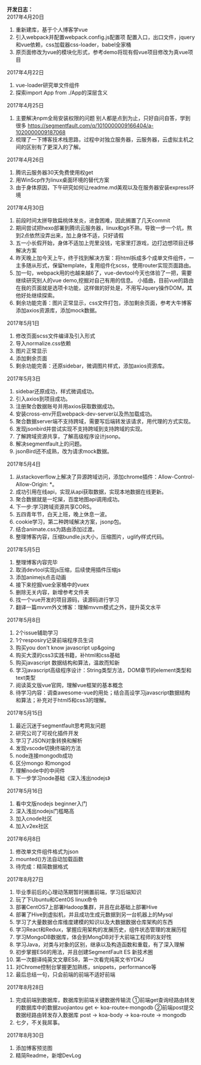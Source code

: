 **开发日志：**  
2017年4月20日
1. 重新建库，基于个人博客学vue  
2. 引入webpack并配置webpack.config.js配置项 
配置入口，出口文件，jquery和vue依赖，css加载器css-loader，babel全家桶 
3. 原页面修改为vue的模块化形式，参考demo将现有假vue项目修改为真vue项目  

2017年4月22日
1. vue-loader研究单文件组件
2. 探索import App from ./App的深层含义

2017年4月25日  
1. 主要解决npm全局安装权限的问题
别人都是点到为止，只好自问自答，学到很多
https://segmentfault.com/q/1010000009166404/a-1020000009187068  
2. 梳理了一下博客技术栈思路，过程中对独立服务器，云服务器，云虚拟主机之间的区别有了更深入的了解。

2017年4月26日
1. 腾讯云服务器30天免费使用权get
2. 用WinScp作为linux桌面环境的替代方案
3. 由于身体原因，下午研究如何让readme.md美观以及在服务器安装express环境

2017年4月30日  
1. 前段时间太拼导致扁桃体发炎，进食困难，因此搁置了几天commit
2. 期间尝试把hexo部署到腾讯云服务器，linux和git不熟，导致一步一个坑，熬到2点依然没弄出来，加上身体不适，只好请假
3. 五一小长假开始，身体不适加上兜里没钱，宅家里打游戏，边打边想项目迁移解决方案
4. 昨天晚上加今天上午，终于找到解决方案：将html拆成多个成单文件组件，一主多随从形式，保留template，复用组件化scss，使用router实现页面路由。
5. 加一句，webpack用的也越来越6了，vue-devtool今天也体验了一把，需要继续研究别人的vue demo,挖掘对自己有用的信息。
小插曲，目前vue的路由在我的页面就是选项卡功能，这样做的好处是，不用写Jquery操作DOM，其他好处继续探索。
6. 剩余功能完善：图片正常显示，css文件打包，添加剩余页面，参考大牛博客添加axios资源库，添加mock数据。

2017年5月1日  
1. 修改页面scss文件编译及引入形式
2. 导入normalize.css依赖
3. 图片正常显示
4. 添加剩余页面
5. 剩余功能完善：还原sidebar，微调图片样式，添加axios资源库。

2017年5月3日
1. sidebar还原成功，样式微调成功。
2. 引入axios到项目成功。
3. 注册聚合数据账号并用axios获取数据成功。
4. 安装cross-env开启webpack-dev-server以及热加载成功。
5. 聚合数据server端不支持跨域，需要写后端转发该请求，用代理的方式实现。
6. 发现jsonbird并尝试实现不支持跨域到支持跨域的实现。
7. 了解跨域资源共享，了解高级程序设计jsonp。
8. 解决segmentfault上的问题。
9. jsonBird还不成熟，改为请求mock数据。

2017年5月4日
1. 从stackoverflow上解决了异源跨域访问，添加chrome插件：Allow-Control-Allow-Origin: *。
2. 成功引用在线api，实现从api获取数据，实现本地数据在线更新。
3. 聚合数据就是一坨屎，百度地图api调用成功。
4. 下一步:学习跨域资源共享CORS。
5. 五四青年节，白天上班，晚上休息一波。
6. cookie学习，第二种跨域解决方案，jsonp包。
7. 结合animate.css为路由添加过渡。
8. 整理博客内容，压缩bundle.js大小，压缩图片，uglify样式代码。

2017年5月5日
1. 整理博客内容完毕
2. 取消devtool实现js压缩，后续使用插件压缩js
3. 添加animejs点击动画
4. 接下来挖掘vue全家桶中的vuex
5. 删除无关内容，新增参考文件夹
6. 找一个vue开发的项目源码，读源码进行学习
7. 翻译一篇mvvm外文博客：理解mvvm模式之外，提升英文水平

2017年5月8日
1. 2个issue辅助学习
2. 1个resposiry记录前端程序员生词
3. 购买you don't know javascript up&going 
4. 购买大漠的css3实践书籍，补html和css基础
5. 购买javascript 数据结构和算法，温故而知新
6. 学习javascript高级程序设计：String类型方法，DOM章节的element类型和text类型
7. 阅读英文版vue官网，理解vue框架的基本概念
8. 待学习内容：调查awesome-vue的用处；结合高设学习javascript数据结构和算法；补充对于html5和css3的理解。

2017年5月15日
1. 最近沉迷于segmentfault思考网友问题
2. 研究公司了可视化插件开发
3. 学习了JSON对象转换和解析
4. 发现vscode切换终端的方法
5. node连接mongodb成功
6. 区分mongo 和mongod
7. 理解node中的中间件
8. 下一步学习node基础《深入浅出nodejs》

2017年5月16日
1. 看中文版nodejs beginner入门
2. 深入浅出nodejs门槛略高
3. 加入cnode社区
4. 加入v2ex社区

2017年6月8日
1. 修改单文件组件格式为json
2. mounted()方法自动加载函数
3. 待完成：精简数据格式

2017年8月27日
1. 毕业季前后的心理动荡期暂时搁置前端，学习后端知识
2. 玩了下Ubuntu和CentOS linux命令
3. 部署CentOS7上部署Hadoop集群，并且在此基础上部署Hive
4. 部署了Hive到虚拟机，并且成功生成元数据到另一台机器上的Mysql
5. 学习了大量数据仓库维度建模的知识以及大数据数据仓库架构的东西
6. 学习React和Redux，掌握应用架构的发展历史，组件状态管理的发展历程
7. 学习MongoDB数据库，体会到MongDB对于大前端工程师的友好性
8. 学习Java，对类与对象的区别，继承以及构造函数和重载，有了深入理解
9. 初步掌握ES6的用法，并且创建SegmentFault ES 新技术圈
10. 第一次翻译纯英文文章ES8，第一次看完纯英文书YDKJ 
11. 对Chrome控制台掌握更加熟练，snippets，performance等
12. 最后总结一句，只会前端的前端不适好前端

2017年8月28日
1. 完成前端到数据库，数据库到前端关键数据传输流
    ①前端get查询经路由转发的数据库中的数据zuojiantou
    get ← koa-route←mongodb
    ②前端post提交数据经路由转发存入数据库
    post → koa-body → koa-route → mongodb
2. 七夕，不关我屌事。

2017年8月30日
1. 添加博客预览图
2. 精简Readme，新增DevLog
